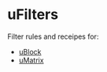 # uFilters

Filter rules and receipes for:
* [uBlock](https://github.com/gorhill/uBlock)
* [uMatrix](https://github.com/gorhill/uMatrix)
